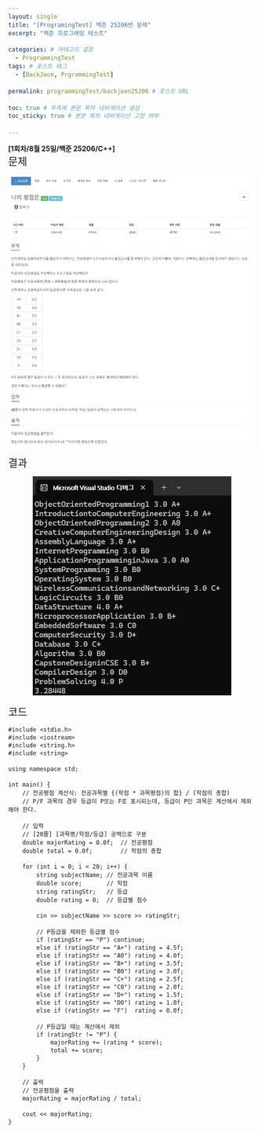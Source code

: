 ```yaml
---
layout: single
title: "[ProgramingTest] 백준 25206번 문제"
excerpt: "백준 프로그래밍 테스트"

categories: # 카테고리 설정
  - ProgrammingTest
tags: # 포스트 태그
  - [BackJoon, PrgrammingTest]

permalink: programmingTest/backjoon25206 # 포스트 URL

toc: true # 우측에 본문 목차 네비게이션 생성
toc_sticky: true # 본문 목차 네비게이션 고정 여부

---
```


**[1회차/8월 25일/백준 25206/C++]**<br/>
<span style="font-size:150%">문제<br/><span style>

<p align="center">
  <img src="/assets/images/Backjoon/Backjoon25206Problem.png">
</p>

<span style="font-size:150%">결과<br/><span style>

<p align="center">
  <img src="/assets/images/Backjoon/Backjoon25206Result.png">
</p>

<span style="font-size:150%">코드<br/><span style>

```
#include <stdio.h>
#include <iostream>
#include <string.h>
#include <string>

using namespace std;

int main() {
    // 전공평점 계산식: 전공과목별 {(학점 * 과목평점)의 합} / (학점의 총합)
    // P/F 과목의 경우 등급이 P또는 F로 표시되는데, 등급이 P인 과목은 계산에서 제외해야 한다.
    
    // 입력
    // [20줄] [과목명/학점/등급] 공백으로 구분
    double majorRating = 0.0f;  // 전공평점
    double total = 0.0f;        // 학점의 총합

    for (int i = 0; i < 20; i++) {
        string subjectName; // 전공과목 이름
        double score;       // 학점
        string ratingStr;   // 등급
        double rating = 0;  // 등급별 점수
 
        cin >> subjectName >> score >> ratingStr;

        // P등급을 제외한 등급별 점수
        if (ratingStr == "P") continue;
        else if (ratingStr == "A+") rating = 4.5f;
        else if (ratingStr == "A0") rating = 4.0f;
        else if (ratingStr == "B+") rating = 3.5f;
        else if (ratingStr == "B0") rating = 3.0f;
        else if (ratingStr == "C+") rating = 2.5f;
        else if (ratingStr == "C0") rating = 2.0f;
        else if (ratingStr == "D+") rating = 1.5f;
        else if (ratingStr == "D0") rating = 1.0f;
        else if (ratingStr == "F")  rating = 0.0f;
        
        // P등급일 때는 계산에서 제외
        if (ratingStr != "P") {
            majorRating += (rating * score);
            total += score;
        }
    } 

    // 출력
    // 전공평점을 출력
    majorRating = majorRating / total;

    cout << majorRating;
}
```
